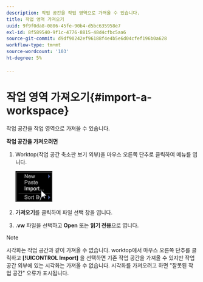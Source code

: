 ```yaml
---
description: 작업 공간을 작업 영역으로 가져올 수 있습니다.
title: 작업 영역 가져오기
uuid: 9f9f0da8-0806-45fe-90b4-d5bc635958e7
exl-id: 8f589540-9f1c-4776-8815-48d4cfbc5aa6
source-git-commit: d9df90242ef96188f4e4b5e6d04cfef196b0a628
workflow-type: tm+mt
source-wordcount: '103'
ht-degree: 5%

---
```


# 작업 영역 가져오기{#import-a-workspace}

작업 공간을 작업 영역으로 가져올 수 있습니다.

**작업 공간을 가져오려면**

1. Worktop(작업 공간 축소판 보기 외부)을 마우스 오른쪽 단추로 클릭하여 메뉴를 엽니다.

   ![](assets/import_workspace.png)

1. **가져오기**&#x200B;를 클릭하여 파일 선택 창을 엽니다.
1. **.vw** 파일을 선택하고 **Open** 또는 **읽기 전용**&#x200B;으로 엽니다.

>[!NOTE]
>
>시각화는 작업 공간과 같이 가져올 수 없습니다. worktop에서 마우스 오른쪽 단추를 클릭하고 **[!UICONTROL Import]** 을 선택하면 기존 작업 공간을 가져올 수 있지만 작업 공간 외부에 있는 시각화는 가져올 수 없습니다. 시각화를 가져오려고 하면 &quot;잘못된 작업 공간&quot; 오류가 표시됩니다.
